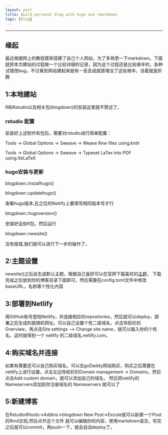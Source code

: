 ```yaml
---
layout: post
title: Build personal blog with hugo and rmarkdown
tags: [blog]
---
```

***



## 缘起

最近根据网上的教程摸索搭建了自己个人网站，为了多熟悉一下markdown。下面就把本次建站的过程做一个比较详细的记录，因为这个过程还是比较艰辛的，各种试错改bug，不过看到网站建起来就有一丢丢成就感埋没了这些艰辛。活着就是折腾

## 1:本地建站
R和Rstudio以及相关包(blogdown)的安装这里就不赘述了。

### rstudio 配置

安装好上述软件和包后，需要对rstudio进行简单配置：

Tools -> Global Options -> Sweave -> Weave Rnw files using:knitr

Tools -> Global Options -> Sweave -> Typeset LaTex into PDF using:XeLaTeX

### hugo安装与更新

blogdown::installhugo() 

blogdown::updatehugo()

查看hugo版本,在之后的Netlify上要填写相同版本号才行

blogdown::hugoversion()  

安装好这些R包，然后运行 

blogdown::newsite()

没有报错,我们就可以进行下一步的操作了。

## 2:主题设置
newsite()之后会生成默认主题，根据自己喜好可以在官网下载喜欢的[主题](https://themes.gohugo.io)，
下载完成之后放到你的博客目录下面即可，然后需要在config.toml文件中修改baseURL，名称等个性化内容

## 3:部署到Netlify
用GitHub账号登陆Netlify，并连接相应的repositories，然后就可以deploy，部署之后生成的是随机网址，可以自己设置个性二级域名，点击导航栏的Overview，再点击Site settings --> Change site name，就可以输入你的个性名，这时就得到一个 netlify 的二级域名<Site Name>.netlify.com。

## 4:购买域名并连接
如果有需要还可以自己购买域名，可以去goDaddy网站购买，购买之后需要在netlify上进行设置，点击左边导航栏的Domain management -> Domains，然后点击Add custom domain，就可以添加自己的域名，
然后把netlify的Nameservers添加到你注册域名的 Nameservers 就可以了

## 5:新建博客
在Rstudio中tools->Addins->blogdown New Post->Excute就可以新建一个Post的Rmd文档,然后点开这个文件
就可以编辑你的内容，使用markdown语法，写完之后就可以commit，再push一下，就会自动deploy了。
